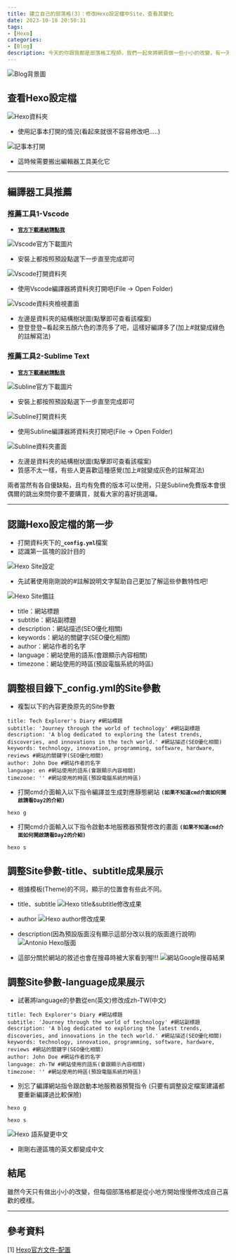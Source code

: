 ```yaml
---
title: 建立自己的部落格(3)：修改Hexo設定檔中Site，查看其變化
date: 2023-10-18 20:50:31
tags:
- [Hexo]
categories:
- [Blog]
description: 今天的你跟我都是部落格工程師，我們一起來將網頁做一些小小的改變，有一天匯集在一起就會讓你的部落格變的與眾不同。
---
```

![Blog背景圖](https://res.cloudinary.com/dseg0uwc9/image/upload/v1708007060/%E9%83%A8%E8%90%BD%E6%A0%BC%E5%B0%88%E7%94%A8/web_icuxev.jpg)

## 查看Hexo設定檔

![Hexo資料夾](https://res.cloudinary.com/dseg0uwc9/image/upload/v1708007045/%E9%83%A8%E8%90%BD%E6%A0%BC%E5%B0%88%E7%94%A8/hexo-github-3/Hexo%E8%B3%87%E6%96%99%E5%A4%BE.png)

- 使用記事本打開的情況(看起來就很不容易修改吧.....)

![記事本打開](https://res.cloudinary.com/dseg0uwc9/image/upload/v1708007041/%E9%83%A8%E8%90%BD%E6%A0%BC%E5%B0%88%E7%94%A8/hexo-github-3/%E8%A8%98%E4%BA%8B%E6%9C%AC%E6%89%93%E9%96%8B%E8%A8%AD%E5%AE%9A%E6%AA%94.png)

- 這時候需要搬出編輯器工具美化它

---

## 編譯器工具推薦

### 推薦工具1-Vscode

- <strong><code>[官方下載連結請點我](https://code.visualstudio.com/download)</code></strong>

![Vscode官方下載圖片](https://res.cloudinary.com/dseg0uwc9/image/upload/v1708007046/%E9%83%A8%E8%90%BD%E6%A0%BC%E5%B0%88%E7%94%A8/hexo-github-3/Vscode%E5%AE%98%E6%96%B9%E4%B8%8B%E8%BC%89%E5%9C%96%E7%89%87.png)

- 安裝上都按照預設點選下一步直至完成即可

![Vscode打開資料夾](https://res.cloudinary.com/dseg0uwc9/image/upload/v1708007048/%E9%83%A8%E8%90%BD%E6%A0%BC%E5%B0%88%E7%94%A8/hexo-github-3/Vscode%E6%89%93%E9%96%8B%E8%B3%87%E6%96%99%E5%A4%BE.png)

- 使用Vscode編譯器將資料夾打開吧(File -> Open Folder)

![Vscode資料夾檢視畫面](https://res.cloudinary.com/dseg0uwc9/image/upload/v1708007047/%E9%83%A8%E8%90%BD%E6%A0%BC%E5%B0%88%E7%94%A8/hexo-github-3/Vscode%E8%B3%87%E6%96%99%E5%A4%BE%E6%AA%A2%E8%A6%96%E7%95%AB%E9%9D%A2.png)

- 左邊是資料夾的結構樹狀圖(點擊即可查看該檔案)
- 登登登登~看起來五顏六色的漂亮多了吧，這樣好編譯多了(加上#就變成綠色的註解寫法)

### 推薦工具2-Sublime Text

- <strong><code>[官方下載連結請點我](https://www.sublimetext.com/download)</code></strong>

![Subline官方下載圖片](https://res.cloudinary.com/dseg0uwc9/image/upload/v1708007048/%E9%83%A8%E8%90%BD%E6%A0%BC%E5%B0%88%E7%94%A8/hexo-github-3/Subline%E5%AE%98%E6%96%B9%E4%B8%8B%E8%BC%89%E5%9C%96%E7%89%87.png)

- 安裝上都按照預設點選下一步直至完成即可

![Subline打開資料夾](https://res.cloudinary.com/dseg0uwc9/image/upload/v1708007048/%E9%83%A8%E8%90%BD%E6%A0%BC%E5%B0%88%E7%94%A8/hexo-github-3/Subline%E6%89%93%E9%96%8B%E8%B3%87%E6%96%99%E5%A4%BE.png)

- 使用Subline編譯器將資料夾打開吧(File -> Open Folder)

![Subline資料夾畫面](https://res.cloudinary.com/dseg0uwc9/image/upload/v1708007049/%E9%83%A8%E8%90%BD%E6%A0%BC%E5%B0%88%E7%94%A8/hexo-github-3/Subline%E8%B3%87%E6%96%99%E5%A4%BE%E7%95%AB%E9%9D%A2.png)

- 左邊是資料夾的結構樹狀圖(點擊即可查看該檔案)
- 質感不太一樣，有些人更喜歡這種感覺(加上#就變成灰色的註解寫法)

兩者當然有各自優缺點，且均有免費的版本可以使用，只是Subline免費版本會很偶爾的跳出來問你要不要購買，就看大家的喜好挑選囉。

---

## 認識Hexo設定檔的第一步

- 打開資料夾下的<strong><code>_config.yml</code></strong>檔案
- 認識第一區塊的設計目的

![Hexo Site設定](https://res.cloudinary.com/dseg0uwc9/image/upload/v1708007050/%E9%83%A8%E8%90%BD%E6%A0%BC%E5%B0%88%E7%94%A8/hexo-github-3/Hexo%20Site%E8%A8%AD%E5%AE%9A.png)

- 先試著使用剛剛說的#註解說明文字幫助自己更加了解這些參數特性吧!

![Hexo Site備註](https://res.cloudinary.com/dseg0uwc9/image/upload/v1708007043/%E9%83%A8%E8%90%BD%E6%A0%BC%E5%B0%88%E7%94%A8/hexo-github-3/Hexo%20Site%E5%82%99%E8%A8%BB.png)

- title：網站標題
- subtitle：網站副標題
- description：網站描述(SEO優化相關)
- keywords：網站的關鍵字(SEO優化相關)
- author：網站作者的名字
- language：網站使用的語系(會跟顯示內容相關)
- timezone：網站使用的時區(預設電腦系統的時區)

## 調整根目錄下_config.yml的Site參數

- 複製以下的內容更換原先的Site參數

```text
title: Tech Explorer's Diary #網站標題
subtitle: 'Journey through the world of technology' #網站副標題
description: 'A blog dedicated to exploring the latest trends, discoveries, and innovations in the tech world.' #網站描述(SEO優化相關)
keywords: technology, innovation, programming, software, hardware, reviews #網站的關鍵字(SEO優化相關)
author: John Doe #網站作者的名字
language: en #網站使用的語系(會跟顯示內容相關)
timezone: '' #網站使用的時區(預設電腦系統的時區)
```

- 打開cmd介面輸入以下指令編譯並生成對應靜態網站
<strong><code>(如果不知道cmd介面如何開啟請看Day2的介紹)</code></strong>

```text
hexo g
```

- 打開cmd介面輸入以下指令啟動本地服務器預覽修改的畫面
<strong><code>(如果不知道cmd介面如何開啟請看Day2的介紹)</code></strong>

```text
hexo s
```

## 調整Site參數-title、subtitle成果展示

- 根據模板(Theme)的不同，顯示的位置會有些此不同。

- title、subtitle
![Hexo title&subtitle修改成果](https://res.cloudinary.com/dseg0uwc9/image/upload/v1708007044/%E9%83%A8%E8%90%BD%E6%A0%BC%E5%B0%88%E7%94%A8/hexo-github-3/Hexo%20title%20and%20subtitle%E4%BF%AE%E6%94%B9%E6%88%90%E6%9E%9C.png)

- author
![Hexo author修改成果](https://res.cloudinary.com/dseg0uwc9/image/upload/v1708007043/%E9%83%A8%E8%90%BD%E6%A0%BC%E5%B0%88%E7%94%A8/hexo-github-3/Hexo%20author%20%E4%BF%AE%E6%94%B9%E6%88%90%E6%9E%9C.png)

- description(因為預設版面沒有顯示這部分改以我的版面進行說明)
![Antonio Hexo版面](https://res.cloudinary.com/dseg0uwc9/image/upload/v1708007046/%E9%83%A8%E8%90%BD%E6%A0%BC%E5%B0%88%E7%94%A8/hexo-github-3/Antonio%20Hexo%E7%89%88%E9%9D%A2.png)

- 這部分關於網站的敘述也會在搜尋時被大家看到喔!!!
![網站Google搜尋結果](https://res.cloudinary.com/dseg0uwc9/image/upload/v1708007043/%E9%83%A8%E8%90%BD%E6%A0%BC%E5%B0%88%E7%94%A8/hexo-github-3/%E7%B6%B2%E7%AB%99Google%E6%90%9C%E5%B0%8B%E7%B5%90%E6%9E%9C.png)

## 調整Site參數-language成果展示

- 試著將language的參數從en(英文)修改成zh-TW(中文)

```text
title: Tech Explorer's Diary #網站標題
subtitle: 'Journey through the world of technology' #網站副標題
description: 'A blog dedicated to exploring the latest trends, discoveries, and innovations in the tech world.' #網站描述(SEO優化相關)
keywords: technology, innovation, programming, software, hardware, reviews #網站的關鍵字(SEO優化相關)
author: John Doe #網站作者的名字
language: zh-TW #網站使用的語系(會跟顯示內容相關)
timezone: '' #網站使用的時區(預設電腦系統的時區)
```

- 別忘了編譯網站指令跟啟動本地服務器預覽指令
(只要有調整設定檔案建議都要重新編譯過比較保險)

```text
hexo g
```

```text
hexo s
```

![Hexo 語系變更中文](https://res.cloudinary.com/dseg0uwc9/image/upload/v1708007045/%E9%83%A8%E8%90%BD%E6%A0%BC%E5%B0%88%E7%94%A8/hexo-github-3/Hexo%20%E8%AA%9E%E7%B3%BB%E8%AE%8A%E6%9B%B4%E4%B8%AD%E6%96%87.png)

- 剛剛右邊區塊的英文都變成中文

## 結尾

雖然今天只有做出小小的改變，但每個部落格都是從小地方開始慢慢修改成自己喜歡的模樣。

---

## 參考資料

[1] [Hexo官方文件-配置](https://hexo.io/zh-tw/docs/)
